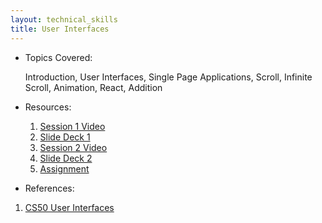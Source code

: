 ```yaml
---
layout: technical_skills
title: User Interfaces
---
```


- Topics Covered:

    Introduction, User Interfaces, Single Page Applications, Scroll, Infinite Scroll, Animation, React, Addition

- Resources:
    1. [Session 1 Video]()
    2. [Slide Deck 1]()
    3. [Session 2 Video]()
    4. [Slide Deck 2]()
    5. [Assignment]()

- References:
1. [CS50 User Interfaces](https://cs50.harvard.edu/web/2020/weeks/6/)